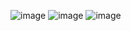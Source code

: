 ![image](https://github.com/MrEwgenius/kartoxa.github.io/assets/119881162/0545226e-b891-48ad-be41-4cdbaef2c6f5)
![image](https://github.com/MrEwgenius/kartoxa.github.io/assets/119881162/5baa6045-598e-49c2-ab26-4628b3429762)
![image](https://github.com/MrEwgenius/kartoxa.github.io/assets/119881162/074000ad-d31d-418f-86a0-47e44448fe11)
